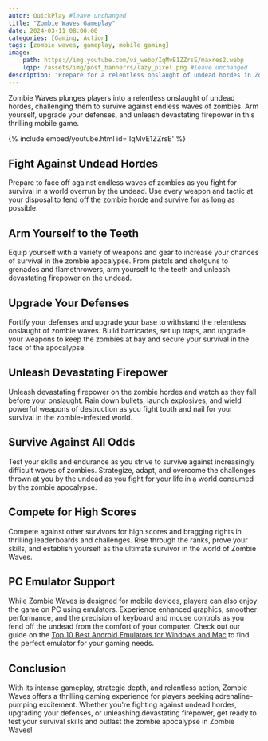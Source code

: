 ```yaml
---
autor: QuickPlay #leave unchanged
title: "Zombie Waves Gameplay"
date: 2024-03-11 08:00:00
categories: [Gaming, Action]
tags: [zombie waves, gameplay, mobile gaming]
image: 
    path: https://img.youtube.com/vi_webp/IqMvE1ZZrsE/maxres2.webp 
    lqip: /assets/img/post_bannerrs/lazy_pixel.png #leave unchanged
description: "Prepare for a relentless onslaught of undead hordes in Zombie Waves, a thrilling mobile game that challenges players to survive against endless waves of zombies. Arm yourself to the teeth, upgrade your defenses, and unleash devastating firepower as you fight for survival in a world overrun by the undead. Discover its intense gameplay, strategic depth, and how to outlast the zombie apocalypse in this thrilling action-packed adventure."
---
```


Zombie Waves plunges players into a relentless onslaught of undead hordes, challenging them to survive against endless waves of zombies. Arm yourself, upgrade your defenses, and unleash devastating firepower in this thrilling mobile game.

{% include embed/youtube.html id='IqMvE1ZZrsE' %}

## Fight Against Undead Hordes
Prepare to face off against endless waves of zombies as you fight for survival in a world overrun by the undead. Use every weapon and tactic at your disposal to fend off the zombie horde and survive for as long as possible.

## Arm Yourself to the Teeth
Equip yourself with a variety of weapons and gear to increase your chances of survival in the zombie apocalypse. From pistols and shotguns to grenades and flamethrowers, arm yourself to the teeth and unleash devastating firepower on the undead.

## Upgrade Your Defenses
Fortify your defenses and upgrade your base to withstand the relentless onslaught of zombie waves. Build barricades, set up traps, and upgrade your weapons to keep the zombies at bay and secure your survival in the face of the apocalypse.

## Unleash Devastating Firepower
Unleash devastating firepower on the zombie hordes and watch as they fall before your onslaught. Rain down bullets, launch explosives, and wield powerful weapons of destruction as you fight tooth and nail for your survival in the zombie-infested world.

## Survive Against All Odds
Test your skills and endurance as you strive to survive against increasingly difficult waves of zombies. Strategize, adapt, and overcome the challenges thrown at you by the undead as you fight for your life in a world consumed by the zombie apocalypse.

## Compete for High Scores
Compete against other survivors for high scores and bragging rights in thrilling leaderboards and challenges. Rise through the ranks, prove your skills, and establish yourself as the ultimate survivor in the world of Zombie Waves.

## PC Emulator Support
While Zombie Waves is designed for mobile devices, players can also enjoy the game on PC using emulators. Experience enhanced graphics, smoother performance, and the precision of keyboard and mouse controls as you fend off the undead from the comfort of your computer. Check out our guide on the [Top 10 Best Android Emulators for Windows and Mac](https://quickplaymobile.github.io/posts/Top-10-Best-Android-Emulators-for-Windows-and-Mac/) to find the perfect emulator for your gaming needs.

## Conclusion
With its intense gameplay, strategic depth, and relentless action, Zombie Waves offers a thrilling gaming experience for players seeking adrenaline-pumping excitement. Whether you're fighting against undead hordes, upgrading your defenses, or unleashing devastating firepower, get ready to test your survival skills and outlast the zombie apocalypse in Zombie Waves!

